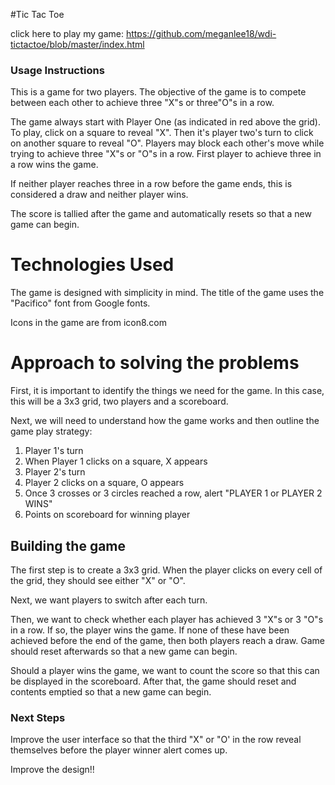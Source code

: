 #Tic Tac Toe

click here to play my game: <https://github.com/meganlee18/wdi-tictactoe/blob/master/index.html>

### Usage Instructions
This is a game for two players. The objective of the game is to compete between each other to achieve three "X"s or three"O"s in a row.

The game always start with Player One (as indicated in red above the grid). To play, click on a square to reveal "X". Then it's player two's turn to click on another square to reveal "O". Players may block each other's move while trying to achieve three "X"s or "O"s in a row. First player to achieve three in a row wins the game.

If neither player reaches three in a row before the game ends, this is considered a draw and neither player wins.

The score is tallied after the game and automatically resets so that a new game can begin. 

# Technologies Used
The game is designed with simplicity in mind. The title of the game uses the "Pacifico" font from Google fonts.

Icons in the game are from icon8.com 

# Approach to solving the problems
First, it is important to identify the things we need for the game. In this case, this will be a 3x3 grid, two players and a scoreboard.

Next, we will need to understand how the game works and then outline the game play strategy:

  1. Player 1's turn
  3. When Player 1 clicks on a square, X appears
  4. Player 2's turn
  5. Player 2 clicks on a square, O appears
  6. Once 3 crosses or 3 circles reached a row, alert "PLAYER 1 or PLAYER 2 WINS"
  7. Points on scoreboard for winning player

## Building the game
The first step is to create a 3x3 grid. When the player clicks on every cell of the grid, they should see either "X" or "O".

Next, we want players to switch after each turn.

Then, we want to check whether each player has achieved 3 "X"s or 3 "O"s in a row. If so, the player wins the game. If none of these have been achieved before the end of the game, then both players reach a draw. Game should reset afterwards so that a new game can begin.

Should a player wins the game, we want to count the score so that this can be displayed in the scoreboard. After that, the game should reset and contents emptied so that a new game can begin. 


### Next Steps
Improve the user interface so that the third "X" or "O' in the row reveal themselves before the player winner alert comes up.

Improve the design!! 



